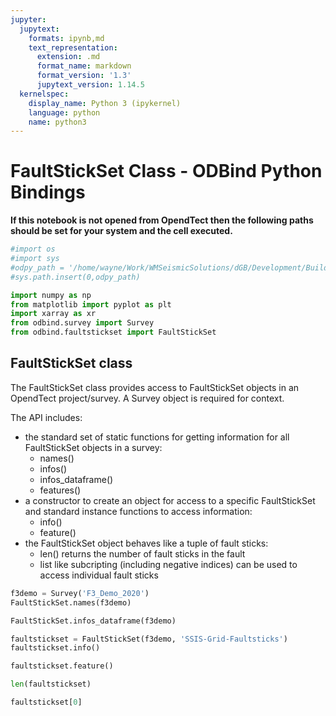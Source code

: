 ```yaml
---
jupyter:
  jupytext:
    formats: ipynb,md
    text_representation:
      extension: .md
      format_name: markdown
      format_version: '1.3'
      jupytext_version: 1.14.5
  kernelspec:
    display_name: Python 3 (ipykernel)
    language: python
    name: python3
---
```


# FaultStickSet Class - ODBind Python Bindings


**If this notebook is not opened from OpendTect then the following paths should be set for your system and the cell executed.**

```python
#import os
#import sys
#odpy_path = '/home/wayne/Work/WMSeismicSolutions/dGB/Development/Build/bin/odmain/bin/python'
#sys.path.insert(0,odpy_path)
```

```python
import numpy as np
from matplotlib import pyplot as plt
import xarray as xr
from odbind.survey import Survey
from odbind.faultstickset import FaultStickSet
```

## FaultStickSet class

The FaultStickSet class provides access to FaultStickSet objects in an OpendTect project/survey. A Survey object is required for context.

The API includes:
-  the standard set of static functions for getting information for all FaultStickSet objects in a survey:
    -  names()
    -  infos()
    -  infos_dataframe()
    -  features()
-  a constructor to create an object for access to a specific FaultStickSet and standard instance functions to access information:
    -  info()
    -  feature()
-  the FaultStickSet object behaves like a tuple of fault sticks:
    -  len() returns the number of fault sticks in the fault
    -  list like subcripting (including negative indices) can be used to access individual fault sticks


```python
f3demo = Survey('F3_Demo_2020')
FaultStickSet.names(f3demo)
```

```python
FaultStickSet.infos_dataframe(f3demo)
```

```python
faultstickset = FaultStickSet(f3demo, 'SSIS-Grid-Faultsticks')
faultstickset.info()
```

```python
faultstickset.feature()
```

```python
len(faultstickset)
```

```python
faultstickset[0]
```
